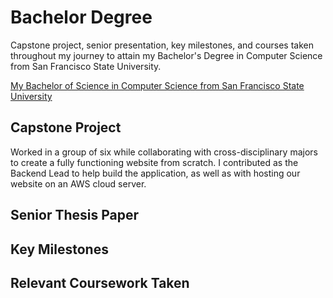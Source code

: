 # Bachelor Degree

Capstone project, senior presentation, key milestones, and courses taken throughout my journey to attain my Bachelor's Degree in Computer Science from San Francisco State University.

[My Bachelor of Science in Computer Science from San Francisco State University](https://www.parchment.com/u/award/55097d7608c71b71e3225a88acc73874) 

## Capstone Project

Worked in a group of six while collaborating with cross-disciplinary majors to create a fully functioning website from scratch. I contributed as the Backend Lead to help build the application, as well as with hosting our website on an AWS cloud server.


## Senior Thesis Paper


## Key Milestones


## Relevant Coursework Taken


 
